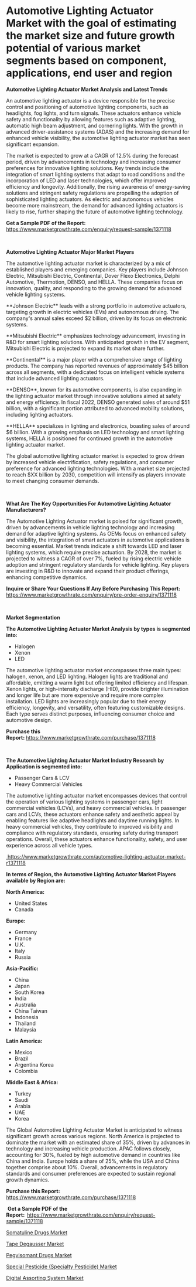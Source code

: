<p><h1>Automotive Lighting Actuator Market with the goal of estimating the market size and future growth potential of various market segments based on component, applications, end user and region</h1></p><p><strong>Automotive Lighting Actuator Market Analysis and Latest Trends</strong></p>
<p><p>An automotive lighting actuator is a device responsible for the precise control and positioning of automotive lighting components, such as headlights, fog lights, and turn signals. These actuators enhance vehicle safety and functionality by allowing features such as adaptive lighting, automatic high beam adjustment, and cornering lights. With the growth in advanced driver-assistance systems (ADAS) and the increasing demand for enhanced vehicle visibility, the automotive lighting actuator market has seen significant expansion.</p><p>The market is expected to grow at a CAGR of 12.5% during the forecast period, driven by advancements in technology and increasing consumer preferences for innovative lighting solutions. Key trends include the integration of smart lighting systems that adapt to road conditions and the incorporation of LED and laser technologies, which offer improved efficiency and longevity. Additionally, the rising awareness of energy-saving solutions and stringent safety regulations are propelling the adoption of sophisticated lighting actuators. As electric and autonomous vehicles become more mainstream, the demand for advanced lighting actuators is likely to rise, further shaping the future of automotive lighting technology.</p></p>
<p><strong>Get a Sample PDF of the Report:&nbsp;</strong> <a href="https://www.marketgrowthrate.com/enquiry/request-sample/1371118">https://www.marketgrowthrate.com/enquiry/request-sample/1371118</a></p>
<p>&nbsp;</p>
<p><strong>Automotive Lighting Actuator Major Market Players</strong></p>
<p><p>The automotive lighting actuator market is characterized by a mix of established players and emerging companies. Key players include Johnson Electric, Mitsubishi Electric, Continental, Dover Flexo Electronics, Delphi Automotive, Thermotion, DENSO, and HELLA. These companies focus on innovation, quality, and responding to the growing demand for advanced vehicle lighting systems.</p><p>**Johnson Electric** leads with a strong portfolio in automotive actuators, targeting growth in electric vehicles (EVs) and autonomous driving. The company's annual sales exceed $2 billion, driven by its focus on electronic systems.</p><p>**Mitsubishi Electric** emphasizes technology advancement, investing in R&D for smart lighting solutions. With anticipated growth in the EV segment, Mitsubishi Electric is projected to expand its market share further.</p><p>**Continental** is a major player with a comprehensive range of lighting products. The company has reported revenues of approximately $45 billion across all segments, with a dedicated focus on intelligent vehicle systems that include advanced lighting actuators.</p><p>**DENSO**, known for its automotive components, is also expanding in the lighting actuator market through innovative solutions aimed at safety and energy efficiency. In fiscal 2022, DENSO generated sales of around $51 billion, with a significant portion attributed to advanced mobility solutions, including lighting actuators.</p><p>**HELLA** specializes in lighting and electronics, boasting sales of around $6 billion. With a growing emphasis on LED technology and smart lighting systems, HELLA is positioned for continued growth in the automotive lighting actuator market.</p><p>The global automotive lighting actuator market is expected to grow driven by increased vehicle electrification, safety regulations, and consumer preference for advanced lighting technologies. With a market size projected to reach $XX billion by 2030, competition will intensify as players innovate to meet changing consumer demands.</p></p>
<p>&nbsp;</p>
<p><strong>What Are The Key Opportunities For Automotive Lighting Actuator Manufacturers?</strong></p>
<p><p>The Automotive Lighting Actuator market is poised for significant growth, driven by advancements in vehicle lighting technology and increasing demand for adaptive lighting systems. As OEMs focus on enhanced safety and visibility, the integration of smart actuators in automotive applications is becoming essential. Market trends indicate a shift towards LED and laser lighting systems, which require precise actuation. By 2028, the market is projected to witness a CAGR of over 7%, fueled by rising electric vehicle adoption and stringent regulatory standards for vehicle lighting. Key players are investing in R&D to innovate and expand their product offerings, enhancing competitive dynamics.</p></p>
<p><strong>Inquire or Share Your Questions If Any Before Purchasing This Report:</strong> <a href="https://www.marketgrowthrate.com/enquiry/pre-order-enquiry/1371118">https://www.marketgrowthrate.com/enquiry/pre-order-enquiry/1371118</a></p>
<p>&nbsp;</p>
<p><strong>Market Segmentation</strong></p>
<p><strong>The Automotive Lighting Actuator Market Analysis by types is segmented into:</strong></p>
<p><ul><li>Halogen</li><li>Xenon</li><li>LED</li></ul></p>
<p><p>The automotive lighting actuator market encompasses three main types: halogen, xenon, and LED lighting. Halogen lights are traditional and affordable, emitting a warm light but offering limited efficiency and lifespan. Xenon lights, or high-intensity discharge (HID), provide brighter illumination and longer life but are more expensive and require more complex installation. LED lights are increasingly popular due to their energy efficiency, longevity, and versatility, often featuring customizable designs. Each type serves distinct purposes, influencing consumer choice and automotive design.</p></p>
<p><strong>Purchase this Report:&nbsp;</strong><a href="https://www.marketgrowthrate.com/purchase/1371118">https://www.marketgrowthrate.com/purchase/1371118</a></p>
<p>&nbsp;</p>
<p><strong>The Automotive Lighting Actuator Market Industry Research by Application is segmented into:</strong></p>
<p><ul><li>Passenger Cars & LCV</li><li>Heavy Commercial Vehicles</li></ul></p>
<p><p>The automotive lighting actuator market encompasses devices that control the operation of various lighting systems in passenger cars, light commercial vehicles (LCVs), and heavy commercial vehicles. In passenger cars and LCVs, these actuators enhance safety and aesthetic appeal by enabling features like adaptive headlights and daytime running lights. In heavy commercial vehicles, they contribute to improved visibility and compliance with regulatory standards, ensuring safety during transport operations. Overall, these actuators enhance functionality, safety, and user experience across all vehicle types.</p></p>
<p><a href="https://www.marketgrowthrate.com/automotive-lighting-actuator-market-r1371118">&nbsp;https://www.marketgrowthrate.com/automotive-lighting-actuator-market-r1371118</a></p>
<p><strong>In terms of Region, the Automotive Lighting Actuator Market Players available by Region are:</strong></p>
<p>
    <p> <strong> North America: </strong>
        <ul>
            <li>United States</li>
            <li>Canada</li>
        </ul>
        </p> 
    <p> <strong> Europe: </strong>
        <ul>
            <li>Germany</li>
            <li>France</li>
            <li>U.K.</li>
            <li>Italy</li>
            <li>Russia</li>
        </ul>
        </p> 
    <p> <strong> Asia-Pacific: </strong>
        <ul>
            <li>China</li>
            <li>Japan</li>
            <li>South Korea</li>
            <li>India</li>
            <li>Australia</li>
            <li>China Taiwan</li>
            <li>Indonesia</li>
            <li>Thailand</li>
            <li>Malaysia</li>
        </ul>
        </p> 
    <p> <strong> Latin America: </strong>
        <ul>
            <li>Mexico</li>
            <li>Brazil</li>
            <li>Argentina Korea</li>
            <li>Colombia</li>
        </ul>
        </p> 
    <p> <strong> Middle East & Africa: </strong>
        <ul>
            <li>Turkey</li>
            <li>Saudi</li>
            <li>Arabia</li>
            <li>UAE</li>
            <li>Korea</li>
        </ul>
    </p>
    </p>
<p><p>The Global Automotive Lighting Actuator Market is anticipated to witness significant growth across various regions. North America is projected to dominate the market with an estimated share of 35%, driven by advances in technology and increasing vehicle production. APAC follows closely, accounting for 30%, fueled by high automotive demand in countries like China and India. Europe holds a share of 25%, while the USA and China together comprise about 10%. Overall, advancements in regulatory standards and consumer preferences are expected to sustain regional growth dynamics.</p></p>
<p><strong>Purchase this Report: </strong><a href="https://www.marketgrowthrate.com/purchase/1371118">https://www.marketgrowthrate.com/purchase/1371118</a></p>
<p>&nbsp;<strong>Get a Sample PDF of the Report:&nbsp;&nbsp;</strong><a href="https://www.marketgrowthrate.com/enquiry/request-sample/1371118">https://www.marketgrowthrate.com/enquiry/request-sample/1371118</a></p>
<p><strong></strong></p>
<p><p><a href="https://medium.com/@deontestanton2023/somatuline-drugs-market-outlook-complete-industry-analysis-2024-to-2031-56f71a60a28b">Somatuline Drugs Market</a></p><p><a href="https://www.linkedin.com/pulse/tape-degausser-market-trends-growth-outlook-2024-2031-ek-phrasis-ngumc">Tape Degausser Market</a></p><p><a href="https://medium.com/@deontestanton2023/future-insights-into-the-pegvisomant-drugs-market-trends-and-regional-analysis-for-the-year-2024-955479a7f276">Pegvisomant Drugs Market</a></p><p><a href="https://issuu.com/reportprime-2/docs/special-pesticide-specialty-pestici_5b347d69ae31b8">Special Pesticide (Specialty Pesticide) Market</a></p><p><a href="https://www.linkedin.com/pulse/global-digital-assorting-system-market-size-expected-experience-jjsue">Digital Assorting System Market</a></p></p>